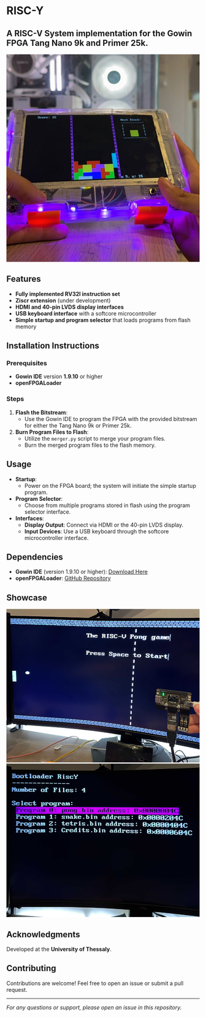 # RISC-Y

## A RISC-V System implementation for the Gowin FPGA Tang Nano 9k and Primer 25k.

<center>
    <img src="images/riscy_tetris.jpg" alt="RISC-Y System Overview" title="RISC-Y System Overview" width="600" styles="text-">
</center>

## Features

- **Fully implemented RV32I instruction set**
- **Ziscr extension** (under development)
- **HDMI and 40-pin LVDS display interfaces**
- **USB keyboard interface** with a softcore microcontroller
- **Simple startup and program selector** that loads programs from flash memory

## Installation Instructions

### Prerequisites

- **Gowin IDE** version **1.9.10** or higher
- **openFPGALoader**

### Steps

1. **Flash the Bitstream**:
   - Use the Gowin IDE to program the FPGA with the provided bitstream for either the Tang Nano 9k or Primer 25k.
2. **Burn Program Files to Flash**:
   - Utilize the `merger.py` script to merge your program files.
   - Burn the merged program files to the flash memory.

## Usage

- **Startup**:
  - Power on the FPGA board; the system will initiate the simple startup program.
- **Program Selector**:
  - Choose from multiple programs stored in flash using the program selector interface.
- **Interfaces**:
  - **Display Output**: Connect via HDMI or the 40-pin LVDS display.
  - **Input Devices**: Use a USB keyboard through the softcore microcontroller interface.

## Dependencies

- **Gowin IDE** (version 1.9.10 or higher): [Download Here](https://www.gowinsemi.com/en/download/)
- **openFPGALoader**: [GitHub Repository](https://github.com/trabucayre/openFPGALoader)

## Showcase 
<center>
    <img src="images/riscy-pong.jpg" alt="RISC-Y Pong Demo" title="RISC-Y Pong Demo" height="400">
    <img src="images/riscy_bootloader.jpg" alt="RISC-Y Start Screen" title="RISC-Y Start Screen" height="400">
</center>

## Acknowledgments

Developed at the **University of Thessaly**.

## Contributing

Contributions are welcome! Feel free to open an issue or submit a pull request.

---

*For any questions or support, please open an issue in this repository.*
